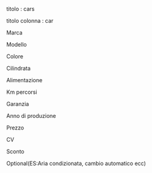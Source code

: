 titolo : cars

titolo colonna : car


Marca

Modello

Colore 

Cilindrata

Alimentazione 

Km percorsi

Garanzia 

Anno di produzione 

Prezzo

CV

Sconto

Optional(ES:Aria condizionata,
 cambio automatico ecc)





